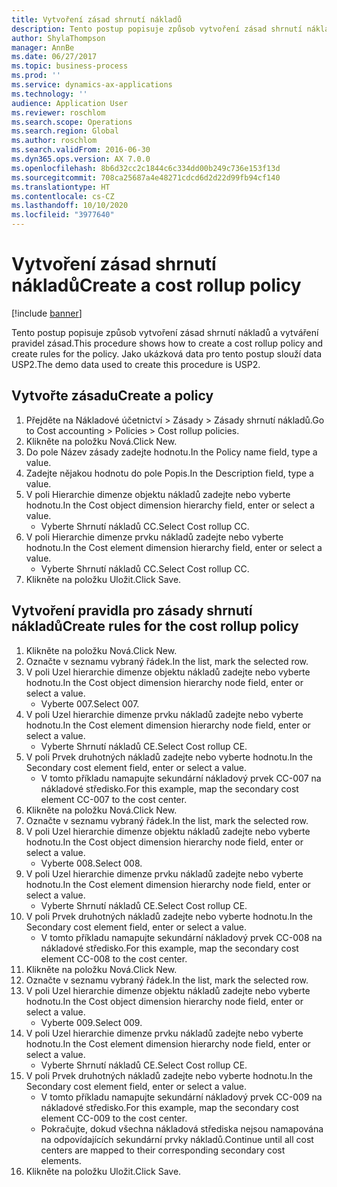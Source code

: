 ```yaml
---
title: Vytvoření zásad shrnutí nákladů
description: Tento postup popisuje způsob vytvoření zásad shrnutí nákladů a vytváření pravidel zásad.
author: ShylaThompson
manager: AnnBe
ms.date: 06/27/2017
ms.topic: business-process
ms.prod: ''
ms.service: dynamics-ax-applications
ms.technology: ''
audience: Application User
ms.reviewer: roschlom
ms.search.scope: Operations
ms.search.region: Global
ms.author: roschlom
ms.search.validFrom: 2016-06-30
ms.dyn365.ops.version: AX 7.0.0
ms.openlocfilehash: 8b6d32cc2c1844c6c334dd00b249c736e153f13d
ms.sourcegitcommit: 708ca25687a4e48271cdcd6d2d22d99fb94cf140
ms.translationtype: HT
ms.contentlocale: cs-CZ
ms.lasthandoff: 10/10/2020
ms.locfileid: "3977640"
---
```

# <a name="create-a-cost-rollup-policy"></a><span data-ttu-id="9cf6a-103">Vytvoření zásad shrnutí nákladů</span><span class="sxs-lookup"><span data-stu-id="9cf6a-103">Create a cost rollup policy</span></span>

[!include [banner](../../includes/banner.md)]

<span data-ttu-id="9cf6a-104">Tento postup popisuje způsob vytvoření zásad shrnutí nákladů a vytváření pravidel zásad.</span><span class="sxs-lookup"><span data-stu-id="9cf6a-104">This procedure shows how to create a cost rollup policy and create rules for the policy.</span></span> <span data-ttu-id="9cf6a-105">Jako ukázková data pro tento postup slouží data USP2.</span><span class="sxs-lookup"><span data-stu-id="9cf6a-105">The demo data used to create this procedure is USP2.</span></span>


## <a name="create-a-policy"></a><span data-ttu-id="9cf6a-106">Vytvořte zásadu</span><span class="sxs-lookup"><span data-stu-id="9cf6a-106">Create a policy</span></span>
1. <span data-ttu-id="9cf6a-107">Přejděte na Nákladové účetnictví > Zásady > Zásady shrnutí nákladů.</span><span class="sxs-lookup"><span data-stu-id="9cf6a-107">Go to Cost accounting > Policies > Cost rollup policies.</span></span>
2. <span data-ttu-id="9cf6a-108">Klikněte na položku Nová.</span><span class="sxs-lookup"><span data-stu-id="9cf6a-108">Click New.</span></span>
3. <span data-ttu-id="9cf6a-109">Do pole Název zásady zadejte hodnotu.</span><span class="sxs-lookup"><span data-stu-id="9cf6a-109">In the Policy name field, type a value.</span></span>
4. <span data-ttu-id="9cf6a-110">Zadejte nějakou hodnotu do pole Popis.</span><span class="sxs-lookup"><span data-stu-id="9cf6a-110">In the Description field, type a value.</span></span>
5. <span data-ttu-id="9cf6a-111">V poli Hierarchie dimenze objektu nákladů zadejte nebo vyberte hodnotu.</span><span class="sxs-lookup"><span data-stu-id="9cf6a-111">In the Cost object dimension hierarchy field, enter or select a value.</span></span>
    * <span data-ttu-id="9cf6a-112">Vyberte Shrnutí nákladů CC.</span><span class="sxs-lookup"><span data-stu-id="9cf6a-112">Select Cost rollup CC.</span></span>  
6. <span data-ttu-id="9cf6a-113">V poli Hierarchie dimenze prvku nákladů zadejte nebo vyberte hodnotu.</span><span class="sxs-lookup"><span data-stu-id="9cf6a-113">In the Cost element dimension hierarchy field, enter or select a value.</span></span>
    * <span data-ttu-id="9cf6a-114">Vyberte Shrnutí nákladů CC.</span><span class="sxs-lookup"><span data-stu-id="9cf6a-114">Select Cost rollup CC.</span></span>  
7. <span data-ttu-id="9cf6a-115">Klikněte na položku Uložit.</span><span class="sxs-lookup"><span data-stu-id="9cf6a-115">Click Save.</span></span>

## <a name="create-rules-for-the-cost-rollup-policy"></a><span data-ttu-id="9cf6a-116">Vytvoření pravidla pro zásady shrnutí nákladů</span><span class="sxs-lookup"><span data-stu-id="9cf6a-116">Create rules for the cost rollup policy</span></span>
1. <span data-ttu-id="9cf6a-117">Klikněte na položku Nová.</span><span class="sxs-lookup"><span data-stu-id="9cf6a-117">Click New.</span></span>
2. <span data-ttu-id="9cf6a-118">Označte v seznamu vybraný řádek.</span><span class="sxs-lookup"><span data-stu-id="9cf6a-118">In the list, mark the selected row.</span></span>
3. <span data-ttu-id="9cf6a-119">V poli Uzel hierarchie dimenze objektu nákladů zadejte nebo vyberte hodnotu.</span><span class="sxs-lookup"><span data-stu-id="9cf6a-119">In the Cost object dimension hierarchy node field, enter or select a value.</span></span>
    * <span data-ttu-id="9cf6a-120">Vyberte 007.</span><span class="sxs-lookup"><span data-stu-id="9cf6a-120">Select 007.</span></span>  
4. <span data-ttu-id="9cf6a-121">V poli Uzel hierarchie dimenze prvku nákladů zadejte nebo vyberte hodnotu.</span><span class="sxs-lookup"><span data-stu-id="9cf6a-121">In the Cost element dimension hierarchy node field, enter or select a value.</span></span>
    * <span data-ttu-id="9cf6a-122">Vyberte Shrnutí nákladů CE.</span><span class="sxs-lookup"><span data-stu-id="9cf6a-122">Select Cost rollup CE.</span></span>  
5. <span data-ttu-id="9cf6a-123">V poli Prvek druhotných nákladů zadejte nebo vyberte hodnotu.</span><span class="sxs-lookup"><span data-stu-id="9cf6a-123">In the Secondary cost element field, enter or select a value.</span></span>
    * <span data-ttu-id="9cf6a-124">V tomto příkladu namapujte sekundární nákladový prvek CC-007 na nákladové středisko.</span><span class="sxs-lookup"><span data-stu-id="9cf6a-124">For this example, map the secondary cost element CC-007 to the cost center.</span></span>  
6. <span data-ttu-id="9cf6a-125">Klikněte na položku Nová.</span><span class="sxs-lookup"><span data-stu-id="9cf6a-125">Click New.</span></span>
7. <span data-ttu-id="9cf6a-126">Označte v seznamu vybraný řádek.</span><span class="sxs-lookup"><span data-stu-id="9cf6a-126">In the list, mark the selected row.</span></span>
8. <span data-ttu-id="9cf6a-127">V poli Uzel hierarchie dimenze objektu nákladů zadejte nebo vyberte hodnotu.</span><span class="sxs-lookup"><span data-stu-id="9cf6a-127">In the Cost object dimension hierarchy node field, enter or select a value.</span></span>
    * <span data-ttu-id="9cf6a-128">Vyberte 008.</span><span class="sxs-lookup"><span data-stu-id="9cf6a-128">Select 008.</span></span>  
9. <span data-ttu-id="9cf6a-129">V poli Uzel hierarchie dimenze prvku nákladů zadejte nebo vyberte hodnotu.</span><span class="sxs-lookup"><span data-stu-id="9cf6a-129">In the Cost element dimension hierarchy node field, enter or select a value.</span></span>
    * <span data-ttu-id="9cf6a-130">Vyberte Shrnutí nákladů CE.</span><span class="sxs-lookup"><span data-stu-id="9cf6a-130">Select Cost rollup CE.</span></span>  
10. <span data-ttu-id="9cf6a-131">V poli Prvek druhotných nákladů zadejte nebo vyberte hodnotu.</span><span class="sxs-lookup"><span data-stu-id="9cf6a-131">In the Secondary cost element field, enter or select a value.</span></span>
    * <span data-ttu-id="9cf6a-132">V tomto příkladu namapujte sekundární nákladový prvek CC-008 na nákladové středisko.</span><span class="sxs-lookup"><span data-stu-id="9cf6a-132">For this example, map the secondary cost element CC-008 to the cost center.</span></span>  
11. <span data-ttu-id="9cf6a-133">Klikněte na položku Nová.</span><span class="sxs-lookup"><span data-stu-id="9cf6a-133">Click New.</span></span>
12. <span data-ttu-id="9cf6a-134">Označte v seznamu vybraný řádek.</span><span class="sxs-lookup"><span data-stu-id="9cf6a-134">In the list, mark the selected row.</span></span>
13. <span data-ttu-id="9cf6a-135">V poli Uzel hierarchie dimenze objektu nákladů zadejte nebo vyberte hodnotu.</span><span class="sxs-lookup"><span data-stu-id="9cf6a-135">In the Cost object dimension hierarchy node field, enter or select a value.</span></span>
    * <span data-ttu-id="9cf6a-136">Vyberte 009.</span><span class="sxs-lookup"><span data-stu-id="9cf6a-136">Select 009.</span></span>  
14. <span data-ttu-id="9cf6a-137">V poli Uzel hierarchie dimenze prvku nákladů zadejte nebo vyberte hodnotu.</span><span class="sxs-lookup"><span data-stu-id="9cf6a-137">In the Cost element dimension hierarchy node field, enter or select a value.</span></span>
    * <span data-ttu-id="9cf6a-138">Vyberte Shrnutí nákladů CE.</span><span class="sxs-lookup"><span data-stu-id="9cf6a-138">Select Cost rollup CE.</span></span>  
15. <span data-ttu-id="9cf6a-139">V poli Prvek druhotných nákladů zadejte nebo vyberte hodnotu.</span><span class="sxs-lookup"><span data-stu-id="9cf6a-139">In the Secondary cost element field, enter or select a value.</span></span>
    * <span data-ttu-id="9cf6a-140">V tomto příkladu namapujte sekundární nákladový prvek CC-009 na nákladové středisko.</span><span class="sxs-lookup"><span data-stu-id="9cf6a-140">For this example, map the secondary cost element CC-009 to the cost center.</span></span>  
    * <span data-ttu-id="9cf6a-141">Pokračujte, dokud všechna nákladová střediska nejsou namapována na odpovídajících sekundární prvky nákladů.</span><span class="sxs-lookup"><span data-stu-id="9cf6a-141">Continue until all cost centers are mapped to their corresponding secondary cost elements.</span></span>  
16. <span data-ttu-id="9cf6a-142">Klikněte na položku Uložit.</span><span class="sxs-lookup"><span data-stu-id="9cf6a-142">Click Save.</span></span>

